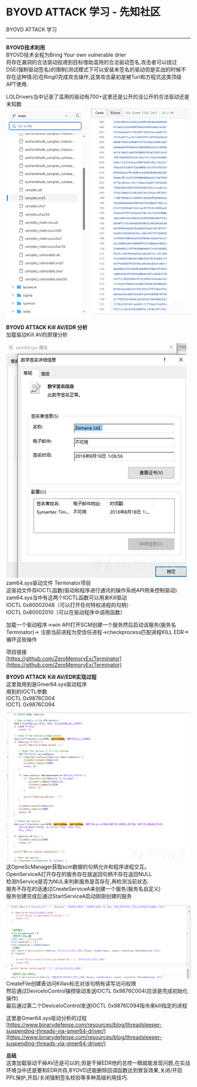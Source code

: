 

# BYOVD ATTACK 学习 - 先知社区

BYOVD ATTACK 学习

* * *

**BYOVD技术利用**  
BYOVD技术全程为Bring Your own vulnerable drier  
将存在漏洞的合法驱动投递到目标借助滥用的合法驱动签名,攻击者可以绕过DSE(强制驱动签名)的限制(测试模式下可以安装未签名的驱动但是实战的时候不存在这种情况)在Ring0完成攻击操作,这类攻击最初是被Turl和方程式这类顶级APT使用.

LOLDrivers当中记录了滥用的驱动有700+这里还是公开的没公开的合法驱动还是未知数  
[![](assets/1701606878-5bdd3e298c2a6ffc80effea87437ab4b.png)](https://xzfile.aliyuncs.com/media/upload/picture/20231026215048-ab2155fa-7406-1.png)

**BYOVD ATTACK Kill AV/EDR 分析**  
加载驱动Kill AV的原理分析

[![](assets/1701606878-e6c3907ea578c7670c38fb8edfae8eff.png)](https://xzfile.aliyuncs.com/media/upload/picture/20231026233130-bc962938-7414-1.png)  
zam64.sys驱动文件 Terminator项目  
这驱动文件存IOCTL函数(驱动和程序进行通讯的操作系统API用来控制驱动)  
zam64.sys当中有这两个IOCTL函数可以用来Kill驱动  
IOCTL 0x80002048（可以打开任何特权进程的句柄）  
IOCTL 0x80002010（可以在驱动程序中调用函数）

加载一个驱动程序->win API打开SCM创建一个服务然后启动该服务(服务名Terminator)-> 注册当前进程为受信任进程->checkprocess匹配进程KILL EDR->循环这些操作

项目链接  
[https://github.com/ZeroMemoryEx/Terminator](https://github.com/ZeroMemoryEx/Terminator)

**BYOVD ATTACK Kill AV/EDR实现过程**  
这里我用到是Gmer64.sys驱动程序  
用到的IOCTL参数  
IOCTL 0x9876C004  
IOCTL 0x9876C094

[![](assets/1701606878-a7e1c5fc7262516d077d15be6c88f55e.png)](https://xzfile.aliyuncs.com/media/upload/picture/20231027003445-9238f19e-741d-1.png)  
这OpneScManager获取scm数据的句柄允许和程序进程交互。  
OpenServiceA打开存在的服务存在就返回句柄不存在返回NULL  
检测hService是否为NUL来判断服务是否存在,再检测当前状态.  
服务不存在的话通过CreateServiceA来创建一个服务(服务名自定义)  
服务创建完成后通过StartServiceA启动刚刚创建的服务

[![](assets/1701606878-ba8548cc469d89e55a88ffc3ce0d75e1.png)](https://xzfile.aliyuncs.com/media/upload/picture/20231027005903-f7b55d84-7420-1.png)  
CreateFile创建表访问Killav标志对该句柄有读写访问权限  
然后通过DeviceIoControl操控驱动发送IOCTL 0x9876C004(应该是完成初始化操作)  
最后通过第二个DeviceIoControl发送IOCTL 0x9876C094指令来kill指定的进程

这里是Gmer64.sys驱动分析的过程  
[https://www.binarydefense.com/resources/blog/threadsleeper-suspending-threads-via-gmer64-driver/](https://www.binarydefense.com/resources/blog/threadsleeper-suspending-threads-via-gmer64-driver/)

**总结**  
这类加载驱动干掉AV还是可以的,但是干掉EDR他的总控一眼就能发现问题,在实战环境当中还是要和EDR共存,BYOVD还能删除回调函数达到致盲效果,关闭/开启PPL保护,开启/关闭强制签名校验等多种高级利用技巧.
